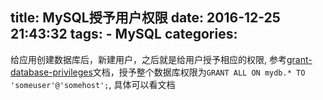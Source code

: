 title: MySQL授予用户权限
date: 2016-12-25 21:43:32
tags:
    - MySQL
categories:
---
给应用创建数据库后，新建用户，之后就是给用户授予相应的权限, 参考[grant-database-privileges](http://dev.mysql.com/doc/refman/5.7/en/grant.html#grant-database-privileges)文档，授予整个数据库权限为`GRANT ALL ON mydb.* TO 'someuser'@'somehost';`, 具体可以看文档

